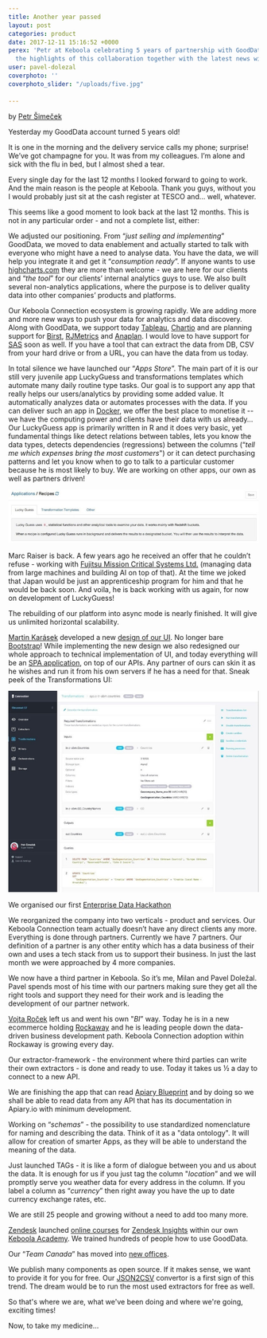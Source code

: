 ```yaml
---
title: Another year passed
layout: post
categories: product
date: 2017-12-11 15:16:52 +0000
perex: 'Petr at Keboola celebrating 5 years of partnership with GoodData, listing
  the highlights of this collaboration together with the latest news within the company. '
user: pavel-dolezal
coverphoto: ''
coverphoto_slider: "/uploads/five.jpg"

---
```

by [Petr Šimeček](http://blog.keboola.com/author/4010)

Yesterday my GoodData account turned 5 years old!

It is one in the morning and the delivery service calls my phone; surprise! We’ve got champagne for you. It was from my colleagues. I’m alone and sick with the flu in bed, but I almost shed a tear.

Every single day for the last 12 months I looked forward to going to work. And the main reason is the people at Keboola. Thank you guys, without you I would probably just sit at the cash register at TESCO and… well, whatever.

This seems like a good moment to look back at the last 12 months. This is not in any particular order - and not a complete list, either:

We adjusted our positioning. From “_just selling and implementing_” GoodData, we moved to data enablement and actually started to talk with everyone who might have a need to analyse data. You have the data, we will help you integrate it and get it “_consumption ready_”. If anyone wants to use [highcharts.com](http://www.highcharts.com/) they are more than welcome - we are here for our clients and “_the tool_” for our clients’ internal analytics guys to use. We also built several non-analytics applications, where the purpose is to deliver quality data into other companies’ products and platforms.

Our Keboola Connection ecosystem is growing rapidly. We are adding more and more new ways to push your data for analytics and data discovery. Along with GoodData, we support today [Tableau](http://www.tableausoftware.com/), [Chartio](http://chartio.com/) and are planning support for [Birst](http://www.birst.com/), [RJMetrics](http://rjmetrics.com/) and [Anaplan](https://www.anaplan.com/). I would love to have support for [SAS](http://www.sas.com/en_us/software/business-intelligence/visual-analytics.html) soon as well. If you have a tool that can extract the data from DB, CSV from your hard drive or from a URL, you can have the data from us today.

In total silence we have launched our “_Apps Store_”. The main part of it is our still very juvenile app LuckyGuess and transformations templates which automate many daily routine type tasks. Our goal is to support any app that really helps our users/analytics by providing some added value. It automatically analyzes data or automates processes with the data. If you can deliver such an app in [Docker](https://www.docker.com/), we offer the best place to monetise it -- we have the computing power and clients have their data with us already… Our LuckyGuess app is primarily written in R and it does very basic, yet fundamental things like detect relations between tables, lets you know the data types, detects dependencies (regressions) between the columns (“_tell me which expenses bring the most customers_") or it can detect purchasing patterns and let you know when to go to talk to a particular customer because he is most likely to buy. We are working on other apps, our own as well as partners driven!

![](/uploads/five1.jpg)

Marc Raiser is back. A few years ago he received an offer that he couldn’t refuse - working with [Fujitsu Mission Critical Systems Ltd.](http://jp.fujitsu.com/group/fmcs/services/bigdata/ebda.html) (managing data from large machines and building AI on top of that). At the time we joked that Japan would be just an apprenticeship program for him and that he would be back soon. And voila, he is back working with us again, for now on development of LuckyGuess!

The rebuilding of our platform into async mode is nearly finished. It will give us unlimited horizontal scalability.

[Martin Karásek](https://dribbble.com/karimartin) developed a new [design of our UI](https://dribbble.com/shots/1798720-Keboola-Connection-UI). No longer bare [Bootstrap](http://getbootstrap.com/)! While implementing the new design we also redesigned our whole approach to technical implementation of UI, and today everything will be an [SPA application](http://en.wikipedia.org/wiki/Single-page_application), on top of our APIs. Any partner of ours can skin it as he wishes and run it from his own servers if he has a need for that. Sneak peek of the Transformations UI:

![](/uploads/five2.jpg)

We organised our first [Enterprise Data Hackathon](https://www.youtube.com/watch?v=G5VOhTHF11Y)

We reorganized the company into two verticals - product and services. Our Keboola Connection team actually doesn’t have any direct clients any more. Everything is done through partners. Currently we have 7 partners. Our definition of a partner is any other entity which has a data business of their own and uses a tech stack from us to support their business. In just the last month we were approached by 4 more companies.

We now have a third partner in Keboola. So it’s me, Milan and Pavel Doležal. Pavel spends most of his time with our partners making sure they get all the right tools and support they need for their work and is leading the development of our partner network.

[Vojta Roček](https://www.linkedin.com/in/vojtarocek) left us and went his own "_BI_” way. Today he is in a new ecommerce holding [Rockaway](http://www.rockawaycapital.com/) and he is leading people down the data-driven business development path. Keboola Connection adoption within Rockaway is growing every day.

Our extractor-framework - the environment where third parties can write their own extractors - is done and ready to use. Today it takes us ½ a day to connect to a new API.

We are finishing the app that can read [Apiary Blueprint](http://apiblueprint.org/) and by doing so we shall be able to read data from any API that has its documentation in Apiary.io with minimum development.

Working on “_schemas_” - the possibility to use standardized nomenclature for naming and describing the data. Think of it as a "data ontology". It will allow for creation of smarter Apps, as they will be able to understand the meaning of the data.

Just launched TAGs - it is like a form of dialogue between you and us about the data. It is enough for us if you just tag the column "_location_” and we will promptly serve you weather data for every address in the column. If you label a column as “_currency_” then right away you have the up to date currency exchange rates, etc.

We are still 25 people and growing without a need to add too many more.

[Zendesk](https://www.zendesk.com/) launched [online courses](https://support.zendesk.com/hc/en-us/articles/203736886-Zen-U-Training-Courses) for [Zendesk Insights](https://www.zendesk.com/zendesk-insights) within our own [Keboola Academy](https://academy.keboola.com/). We trained hundreds of people how to use GoodData.

Our “_Team Canada_” has moved into [new offices](https://plus.google.com/photos/+Petr%C5%A0ime%C4%8Dek_Keboola/albums/6084660787545055249/6084660794570266034?authkey=CJ_TqIiw4ZiFJg&pid=6084660794570266034&oid=%2BPetr%C5%A0ime%C4%8Dek_Keboola).

We publish many components as open source. If it makes sense, we want to provide it for you for free. Our [JSON2CSV](http://json-parser.keboola.com/) convertor is a first sign of this trend. The dream would be to run the most used extractors for free as well.

So that's where we are, what we've been doing and where we're going, exciting times!

Now, to take my medicine...